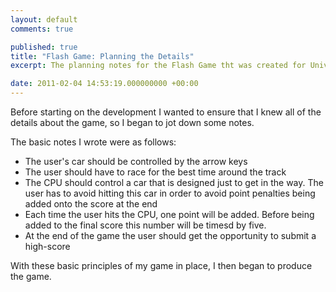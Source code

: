 ```yaml
---
layout: default
comments: true

published: true
title: "Flash Game: Planning the Details"
excerpt: The planning notes for the Flash Game tht was created for University. 

date: 2011-02-04 14:53:19.000000000 +00:00
---
```

Before starting on the development I wanted to ensure that I knew all of the details about the game, so I began to jot down some notes.  

The basic notes I wrote were as follows:

- The user's car should be controlled by the arrow keys
- The user should have to race for the best time around the track
- The CPU should control a car that is designed just to get in the way.  The user has to avoid hitting this car in order to avoid point penalties being added onto the score at the end
- Each time the user hits the CPU, one point will be added.  Before being added to the final score this number will be timesd by five. 
- At the end of the game the user should get the opportunity to submit a high-score

With these basic principles of my game in place, I then began to produce the game.  

